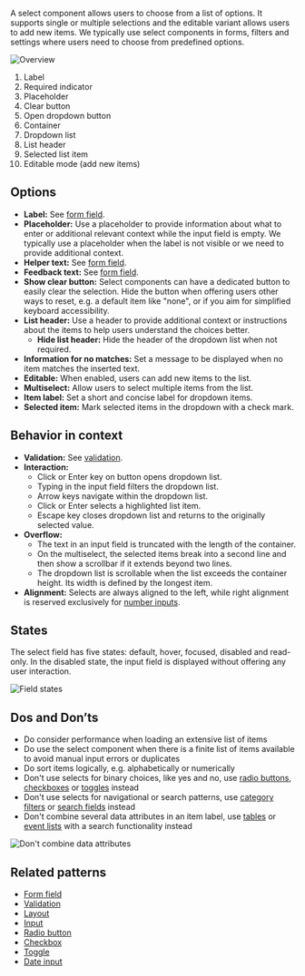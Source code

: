 A select component allows users to choose from a list of options. It supports single or multiple selections and the editable variant allows users to add new items. We typically use select components in forms, filters and settings where users need to choose from predefined options.

![Overview](https://www.figma.com/design/wEptRgAezDU1z80Cn3eZ0o/iX-Pattern-Illustrations?node-id=3647-6332&t=DtCmoFcLwhf7ke3S-4)

1. Label
2. Required indicator
3. Placeholder
4. Clear button
5. Open dropdown button
6. Container
7. Dropdown list
8. List header
9. Selected list item
10. Editable mode (add new items)

## Options

- **Label:** See [form field](./forms/forms-field.md).
- **Placeholder:** Use a placeholder to provide information about what to enter or additional relevant context while the input field is empty. We typically use a placeholder when the label is not visible or we need to provide additional context.
- **Helper text:** See [form field](./forms/forms-field.md).
- **Feedback text:** See [form field](./forms/forms-field.md).
- **Show clear button:** Select components can have a dedicated button to easily clear the selection. Hide the button when offering users other ways to reset, e.g. a default item like "none", or if you aim for simplified keyboard accessibility.
- **List header:** Use a header to provide additional context or instructions about the items to help users understand the choices better. 
	- **Hide list header:** Hide the header of the dropdown list when not required.
- **Information for no matches:** Set a message to be displayed when no item matches the inserted text.
- **Editable:** When enabled, users can add new items to the list.
- **Multiselect:** Allow users to select multiple items from the list.
- **Item label:** Set a short and concise label for dropdown items.
- **Selected item:** Mark selected items in the dropdown with a check mark.

## Behavior in context

- **Validation:** See [validation](./forms/forms-validation.mdx).
- **Interaction:**
	- Click or Enter key on button opens dropdown list.
	- Typing in the input field filters the dropdown list.
	- Arrow keys navigate within the dropdown list.
	- Click or Enter selects a highlighted list item.
	- Escape key closes dropdown list and returns to the originally selected value.
- **Overflow:**
	- The text in an input field is truncated with the length of the container.
	- On the multiselect, the selected items break into a second line and then show a scrollbar if it extends beyond two lines.
	- The dropdown list is scrollable when the list exceeds the container height. Its width is defined by the longest item.
- **Alignment:** Selects are always aligned to the left, while right alignment is reserved exclusively for [number inputs](input-number.mdx).

## States

The select field has five states: default, hover, focused, disabled and read-only. In the disabled state, the input field is displayed without offering any user interaction.

![Field states](https://www.figma.com/design/wEptRgAezDU1z80Cn3eZ0o/iX-Pattern-Illustrations?node-id=3960-760&t=MWpyPDZDK5B531n9-4)

## Dos and Don’ts

- Do consider performance when loading an extensive list of items
- Do use the select component when there is a finite list of items available to avoid manual input errors or duplicates
- Do sort items logically, e.g. alphabetically or numerically
- Don't use selects for binary choices, like yes and no, use [radio buttons](radio.mdx), [checkboxes](checkbox.mdx) or [toggles](toggle.mdx) instead
- Don't use selects for navigational or search patterns, use [category filters](category-filter.md) or [search fields](expanding-search.md) instead
- Don't combine several data attributes in an item label, use [tables](html-grid.mdx) or [event lists](event-list.md) with a search functionality instead

![Don't combine data attributes](https://www.figma.com/design/wEptRgAezDU1z80Cn3eZ0o/iX-Pattern-Illustrations?node-id=3978-800&t=MWpyPDZDK5B531n9-4)

## Related patterns

- [Form field](./forms/forms-field.md)
- [Validation](./forms/forms-validation.mdx)
- [Layout](./forms/forms-layout.md)
- [Input](input.mdx)
- [Radio button](radio.mdx)
- [Checkbox](checkbox.mdx)
- [Toggle](toggle.mdx)
- [Date input](input-date.mdx)
